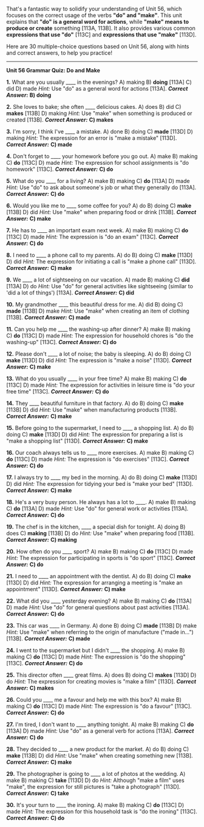 That's a fantastic way to solidify your understanding of Unit 56, which focuses on the correct usage of the verbs **"do" and "make"**. This unit explains that **"do" is a general word for actions**, while **"make" means to produce or create** something [113A, 113B]. It also provides various common **expressions that use "do"** [113C] and **expressions that use "make"** [113D].

Here are 30 multiple-choice questions based on Unit 56, along with hints and correct answers, to help you practice!

---

**Unit 56 Grammar Quiz: Do and Make**

**1.** What are you usually ____ in the evenings?
    A) making
    B) **doing** [113A]
    C) did
    D) made
    *Hint:* Use "do" as a general word for actions [113A].
    ***Correct Answer:*** **B) doing**

**2.** She loves to bake; she often ____ delicious cakes.
    A) does
    B) did
    C) **makes** [113B]
    D) making
    *Hint:* Use "make" when something is produced or created [113B].
    ***Correct Answer:*** **C) makes**

**3.** I'm sorry, I think I've ____ a mistake.
    A) done
    B) doing
    C) **made** [113D]
    D) making
    *Hint:* The expression for an error is "make a mistake" [113D].
    ***Correct Answer:*** **C) made**

**4.** Don't forget to ____ your homework before you go out.
    A) make
    B) making
    C) **do** [113C]
    D) made
    *Hint:* The expression for school assignments is "do homework" [113C].
    ***Correct Answer:*** **C) do**

**5.** What do you ____ for a living?
    A) make
    B) making
    C) **do** [113A]
    D) made
    *Hint:* Use "do" to ask about someone's job or what they generally do [113A].
    ***Correct Answer:*** **C) do**

**6.** Would you like me to ____ some coffee for you?
    A) do
    B) doing
    C) **make** [113B]
    D) did
    *Hint:* Use "make" when preparing food or drink [113B].
    ***Correct Answer:*** **C) make**

**7.** He has to ____ an important exam next week.
    A) make
    B) making
    C) **do** [113C]
    D) made
    *Hint:* The expression is "do an exam" [113C].
    ***Correct Answer:*** **C) do**

**8.** I need to ____ a phone call to my parents.
    A) do
    B) doing
    C) **make** [113D]
    D) did
    *Hint:* The expression for initiating a call is "make a phone call" [113D].
    ***Correct Answer:*** **C) make**

**9.** We ____ a lot of sightseeing on our vacation.
    A) made
    B) making
    C) **did** [113A]
    D) do
    *Hint:* Use "do" for general activities like sightseeing (similar to 'did a lot of things') [113A].
    ***Correct Answer:*** **C) did**

**10.** My grandmother ____ this beautiful dress for me.
    A) did
    B) doing
    C) **made** [113B]
    D) make
    *Hint:* Use "make" when creating an item of clothing [113B].
    ***Correct Answer:*** **C) made**

**11.** Can you help me ____ the washing-up after dinner?
    A) make
    B) making
    C) **do** [113C]
    D) made
    *Hint:* The expression for household chores is "do the washing-up" [113C].
    ***Correct Answer:*** **C) do**

**12.** Please don't ____ a lot of noise; the baby is sleeping.
    A) do
    B) doing
    C) **make** [113D]
    D) did
    *Hint:* The expression is "make a noise" [113D].
    ***Correct Answer:*** **C) make**

**13.** What do you usually ____ in your free time?
    A) make
    B) making
    C) **do** [113C]
    D) made
    *Hint:* The expression for activities in leisure time is "do your free time" [113C].
    ***Correct Answer:*** **C) do**

**14.** They ____ beautiful furniture in that factory.
    A) do
    B) doing
    C) **make** [113B]
    D) did
    *Hint:* Use "make" when manufacturing products [113B].
    ***Correct Answer:*** **C) make**

**15.** Before going to the supermarket, I need to ____ a shopping list.
    A) do
    B) doing
    C) **make** [113D]
    D) did
    *Hint:* The expression for preparing a list is "make a shopping list" [113D].
    ***Correct Answer:*** **C) make**

**16.** Our coach always tells us to ____ more exercises.
    A) make
    B) making
    C) **do** [113C]
    D) made
    *Hint:* The expression is "do exercises" [113C].
    ***Correct Answer:*** **C) do**

**17.** I always try to ____ my bed in the morning.
    A) do
    B) doing
    C) **make** [113D]
    D) did
    *Hint:* The expression for tidying your bed is "make your bed" [113D].
    ***Correct Answer:*** **C) make**

**18.** He's a very busy person. He always has a lot to ____.
    A) make
    B) making
    C) **do** [113A]
    D) made
    *Hint:* Use "do" for general work or activities [113A].
    ***Correct Answer:*** **C) do**

**19.** The chef is in the kitchen, ____ a special dish for tonight.
    A) doing
    B) does
    C) **making** [113B]
    D) do
    *Hint:* Use "make" when preparing food [113B].
    ***Correct Answer:*** **C) making**

**20.** How often do you ____ sport?
    A) make
    B) making
    C) **do** [113C]
    D) made
    *Hint:* The expression for participating in sports is "do sport" [113C].
    ***Correct Answer:*** **C) do**

**21.** I need to ____ an appointment with the dentist.
    A) do
    B) doing
    C) **make** [113D]
    D) did
    *Hint:* The expression for arranging a meeting is "make an appointment" [113D].
    ***Correct Answer:*** **C) make**

**22.** What did you ____ yesterday evening?
    A) make
    B) making
    C) **do** [113A]
    D) made
    *Hint:* Use "do" for general questions about past activities [113A].
    ***Correct Answer:*** **C) do**

**23.** This car was ____ in Germany.
    A) done
    B) doing
    C) **made** [113B]
    D) make
    *Hint:* Use "make" when referring to the origin of manufacture ("made in...") [113B].
    ***Correct Answer:*** **C) made**

**24.** I went to the supermarket but I didn't ____ the shopping.
    A) make
    B) making
    C) **do** [113C]
    D) made
    *Hint:* The expression is "do the shopping" [113C].
    ***Correct Answer:*** **C) do**

**25.** This director often ____ great films.
    A) does
    B) doing
    C) **makes** [113D]
    D) do
    *Hint:* The expression for creating movies is "make a film" [113D].
    ***Correct Answer:*** **C) makes**

**26.** Could you ____ me a favour and help me with this box?
    A) make
    B) making
    C) **do** [113C]
    D) made
    *Hint:* The expression is "do a favour" [113C].
    ***Correct Answer:*** **C) do**

**27.** I'm tired, I don't want to ____ anything tonight.
    A) make
    B) making
    C) **do** [113A]
    D) made
    *Hint:* Use "do" as a general verb for actions [113A].
    ***Correct Answer:*** **C) do**

**28.** They decided to ____ a new product for the market.
    A) do
    B) doing
    C) **make** [113B]
    D) did
    *Hint:* Use "make" when creating something new [113B].
    ***Correct Answer:*** **C) make**

**29.** The photographer is going to ____ a lot of photos at the wedding.
    A) make
    B) making
    C) **take** [113D]
    D) do
    *Hint:* Although "make a film" uses "make", the expression for still pictures is "take a photograph" [113D].
    ***Correct Answer:*** **C) take**

**30.** It's your turn to ____ the ironing.
    A) make
    B) making
    C) **do** [113C]
    D) made
    *Hint:* The expression for this household task is "do the ironing" [113C].
    ***Correct Answer:*** **C) do**